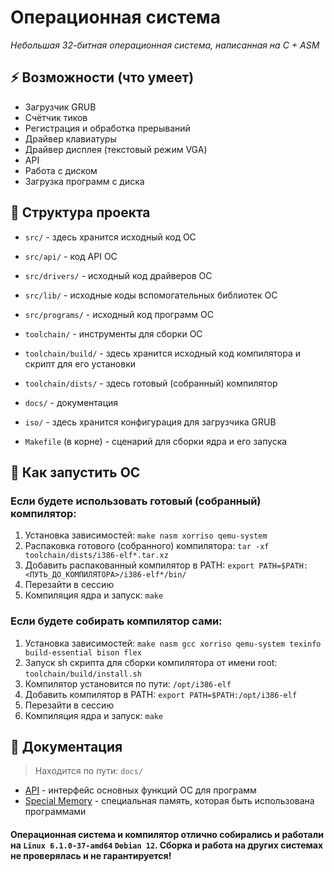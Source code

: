 # Операционная система
*Небольшая 32-битная операционная система, написанная на C + ASM*

## ⚡️ Возможности (что умеет)
- Загрузчик GRUB
- Счётчик тиков
- Регистрация и обработка прерываний
- Драйвер клавиатуры
- Драйвер дисплея (текстовый режим VGA)
- API
- Работа с диском
- Загрузка программ с диска

## 🌳 Структура проекта
- `src/` -
  здесь хранится исходный код ОС
- `src/api/` - 
  код API ОС
- `src/drivers/` -
  исходный код драйверов ОС
- `src/lib/` - 
  исходные коды вспомогательных библиотек ОС
- `src/programs/` -
  исходный код программ ОС
  
- `toolchain/` -
  инструменты для сборки ОС
- `toolchain/build/` -
  здесь хранится исходный код компилятора и скрипт для его установки
- `toolchain/dists/` -
  здесь готовый (собранный) компилятор

- `docs/` - 
  документация
- `iso/` -
  здесь хранится конфигурация для загрузчика GRUB
- `Makefile` (в корне) -
  сценарий для сборки ядра и его запуска

## 🚀 Как запустить ОС
### Если будете использовать готовый (собранный) компилятор:
1. Установка зависимостей: `make nasm xorriso qemu-system`
2. Распаковка готового (собранного) компилятора: `tar -xf toolchain/dists/i386-elf*.tar.xz`
3. Добавить распакованный компилятор в PATH: `export PATH=$PATH:<ПУТЬ_ДО_КОМПИЛЯТОРА>/i386-elf*/bin/`
4. Перезайти в сессию
5. Компиляция ядра и запуск: `make`
     
### Если будете собирать компилятор сами:
1. Установка зависимостей: `make nasm gcc xorriso qemu-system texinfo build-essential bison flex`
2. Запуск sh скрипта для сборки компилятора от имени root: `toolchain/build/install.sh`
3. Компилятор установится по пути: `/opt/i386-elf`
4. Добавить компилятор в PATH: `export PATH=$PATH:/opt/i386-elf`
5. Перезайти в сессию
6. Компиляция ядра и запуск: `make`

## 📄 Документация
> Находится по пути: `docs/`
- [API](https://github.com/igmunv/Operation-System/blob/main/docs/api.md) - интерфейс основных функций ОС для программ
- [Special Memory](https://github.com/igmunv/Operation-System/blob/main/docs/special_memory.md) - специальная память, которая быть использована программами

#### Операционная система и компилятор отлично собирались и работали на `Linux 6.1.0-37-amd64` `Debian 12`. Сборка и работа на других системах не проверялась и не гарантируется! 
